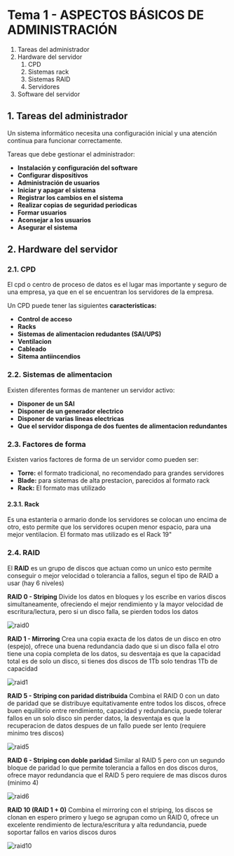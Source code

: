 # Tema 1 - ASPECTOS BÁSICOS DE ADMINISTRACIÓN

1. Tareas del administrador
2. Hardware del servidor
   1. CPD
   2. Sistemas rack
   3. Sistemas RAID
   4. Servidores
3. Software del servidor

## 1. Tareas del administrador

Un sistema informático necesita una configuración inicial y una atención continua para funcionar correctamente.

Tareas que debe gestionar el administrador:

- **Instalación y configuración del software**
- **Configurar dispositivos**
- **Administración de usuarios**
- **Iniciar y apagar el sistema**
- **Registrar los cambios en el sistema**
- **Realizar copias de seguridad periodicas** 
- **Formar usuarios**
- **Aconsejar a los usuarios**
- **Asegurar el sistema**

## 2. Hardware del servidor 

### 2.1. CPD

El cpd o centro de proceso de datos es el lugar mas importante y seguro de una empresa, ya que en el se encuentran los servidores de la empresa.

Un CPD puede tener las siguientes **caracteristicas:**
- **Control de acceso**
- **Racks**
- **Sistemas de alimentacion redudantes (SAI/UPS)**
- **Ventilacion**
- **Cableado**
- **Sitema antiincendios**

### 2.2. Sistemas de alimentacion

Existen diferentes formas de mantener un servidor activo: 
- **Disponer de un SAI**
- **Disponer de un generador electrico**
- **Disponer de varias lineas electricas**
- **Que el servidor disponga de dos fuentes de alimentacion redundantes**

### 2.3. Factores de forma

Existen varios factores de forma de un servidor como pueden ser: 
- **Torre:** el formato tradicional, no recomendado para grandes servidores
- **Blade:** para sistemas de alta prestacion, parecidos al formato rack 
- **Rack:** El formato mas utilizado

#### 2.3.1. Rack

Es una estanteria o armario donde los servidores se colocan uno encima de otro, esto permite que los servidores ocupen menor espacio, para una mejor ventilacion. El formato mas utilizado es el Rack 19" 

### 2.4. RAID 

El **RAID** es un grupo de discos que actuan como un unico esto permite conseguir o mejor velocidad o tolerancia a fallos, segun el tipo de RAID a usar (hay 6 niveles)

**RAID 0 - Striping**
Divide los datos en bloques y los escribe en varios discos simultaneamente, ofreciendo el mejor rendimiento y la mayor velocidad de escritura/lectura, pero si un disco falla, se pierden todos los datos 

![raid0](images/raid0.png)

**RAID 1 - Mirroring**
Crea una copia exacta de los datos de un disco en otro (espejo), ofrece una buena redundancia dado que si un disco falla el otro tiene una copia completa de los datos, su desventaja es que la capacidad total es de solo un disco, si tienes dos discos de 1Tb solo tendras 1Tb de capacidad 

![raid1](images/raid1.png)

**RAID 5 - Striping con paridad distribuida**
Combina el RAID 0 con un dato de paridad que se distribuye equitativamente entre todos los discos, ofrece buen equilibrio entre rendimiento, capacidad y redundancia, puede tolerar fallos en un solo disco sin perder datos, la desventaja es que la recuperacion de datos despues de un fallo puede ser lento (requiere minimo tres discos)

![raid5](images/raid5.png)


**RAID 6 - Striping con doble paridad**
Similar al RAID 5 pero con un segundo bloque de paridad lo que permite tolerancia a fallos en dos discos duros, ofrece mayor redundancia que el RAID 5 pero requiere de mas discos duros (minimo 4)

![raid6](images/raid6.png)

**RAID 10 (RAID 1 + 0)**
Combina el mirroring con el striping, los discos se clonan en espero primero y luego se agrupan como un RAID 0, ofrece un excelente rendimiento de lectura/escritura y alta redundancia, puede soportar fallos en varios discos duros 

![raid10](images/raid10.jpg)







